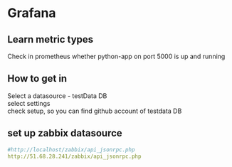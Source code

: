 # Grafana

## Learn metric types
Check in prometheus whether python-app on port 5000 is up and running 



## How to get in 
Select a datasource - testData DB   
select settings  
check setup, so you can find github account of testdata DB  








## set up zabbix datasource
```yaml
#http://localhost/zabbix/api_jsonrpc.php
http://51.68.28.241/zabbix/api_jsonrpc.php
```